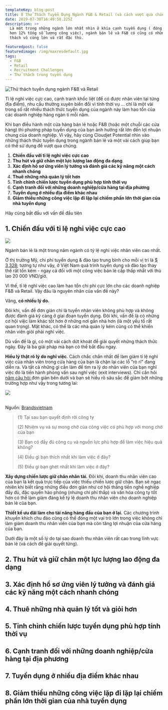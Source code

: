 ```yaml
---
templateKey: blog-post
title: 8 Thử Thách Tuyển Dụng Ngành F&B & Retail (và cách vượt qua chúng)
date: 2019-07-30T16:49:58.225Z
description: >+
  Là một trong những ngành lớn nhất nhìn ở khía cạnh tuyển dụng ( đóng góp vào
  hơn 12% tổng số lượng công việc), ngành bán lẻ và F&B có cũng có những thử
  thách vô cùng lớn và rất đặc thù. 

featuredpost: false
featuredimage: /img/maxresdefault.jpg
tags:
  - F&B
  - Retail
  - Recruitment Challenges
  - Thử thách trong tuyển dụng
---
```

![Thử thách tuyển dụng ngành F&B và Retail](/img/maxresdefault.jpg "Thử thách tuyển dụng ngành F&B và Retail")

Tỉ lệ nghỉ việc cực cao, cạnh tranh khốc liệt (để có được nhân viên tại từng địa điểm), nhu cầu thường xuyên biến đổi vì tính thời vụ ...  chỉ là một vài trong số rất nhiều thách thức tuyển dụng của ngành này làm hao tổn của các doanh nghiệp hàng ngàn tỉ mỗi năm.

Khi bạn điều hành một cửa hàng bán lẻ hoặc F&B (hoặc một chuỗi các cửa hàng) thì phương pháp tuyển dụng của bạn ảnh hưởng rất lớn đến lợi nhuận chung của doanh nghiệp. Vì vậy, hãy cùng Cloudjet Potential nhìn vào những thách thức tuyển dụng trong ngành bán lẻ và một vài cách giúp bạn có thể sử dụng để vượt qua chúng.

1. **Chiến đấu với tỉ lệ nghỉ việc cực cao** 
2. **Thu hút và giữ chân một lực lượng lao động đa dạng**
3. **Xác định hồ sơ ứng viên lý tưởng và đánh giá các kỹ năng một cách nhanh chóng**
4. **Thuê những nhà quản lý tốt hơn**
5. **Tinh chỉnh chiến lược tuyển dụng phù hợp tính thời vụ**
6. **Cạnh tranh đối với những doanh nghiệp/cửa hàng tại địa phương**
7. **Tuyển dụng ở nhiều địa điểm khác nhau** 
8. **Giảm thiểu những công việc lặp đi lặp lại chiếm phần lớn thời gian của nhà tuyển dụng**



Hãy cùng bắt đầu với vấn đề đầu tiên



## 1. Chiến đấu với tỉ lệ nghỉ việc cực cao 

![](/img/don-xin-nghi-viec-6.jpg)

Ngành bán lẻ là một trong năm ngành có tỷ lệ nghỉ việc nhân viên cao nhất.

Ở thị trường Mỹ, chi phí tuyển dụng & đào tạo trung bình cho mỗi vị trí là [$ 3,328](https://www.retailwire.com/discussion/eight-reasons-why-retail-employee-turnover-is-so-high/); tương tự như vậy, ở Việt Nam quá trình tuyển dụng và đào tạo thay thế rất tốn kém - ngay cả đối với một công việc bán lẻ cấp thấp nhất với thù lao 20 000 VND/giờ. 

Vì thế, tỉ lệ nghĩ việc cao làm hao tổn chi phí cực lớn cho các doanh nghiệp F&B và Retail. Vậy đâu là nguyên nhân của vấn đề này? 

Vâng, **có nhiều lý do.**

Đôi khi, vấn đề đơn giản chỉ là tuyển nhân viên không phù hợp và không được đánh giá kỹ càng ở giai đoạn tuyển dụng. Đôi khi, vấn đề là có những cơ hội việc làm khác tốt hơn ở những nơi gần nhà hơn (là một yếu tố rất quan trọng). Mặt khác, có thể là các nhà quản lý kém cũng có thể khiến nhân viên giỏi phải nghỉ việc.



Dù vấn đề là gì, có một vài cách dứt khoát để giải quyết những thách thức ngày. Đây là ba giải pháp mà bạn có thể bắt đầu ngay. 



**Hiểu lý thật rõ lý do nghĩ việc**. Cách chắc chắn nhất để làm giảm tỉ lệ nghỉ việc của nhân viên trong cửa hàng của bạn là chặn lại các lỗ "rò rĩ" đang diễn ra. Và tất cả những gì cần làm để tìm ra lý do nhân viên của bạn nghĩ việc đó là tiến hành phỏng vấn sau nghĩ việc (exit interviews). Chỉ cần hỏi [năm câu hỏi ](https://www.forbes.com/sites/adp/2017/12/14/are-you-asking-these-5-essential-exit-interview-questions/#6116f8053f38)đơn giản bên dưới và bạn sẽ hiểu rõ sâu sắc để giảm bớt những trường hợp như vậy trong tương lai:

![](/img/ebk2.jpg)

\
Nguồn: [Brandsvietnam](https://www.brandsvietnam.com/congdong/topic/14153-Vi-sao-nhan-vien-cua-ban-nghi-viec)

> (1) Tại sau bạn quyết định rời công ty
>
> (2) Nhiệm vụ và sự mong chờ của công việc có phù hợp với mong chờ của bạn
>
> (3) Bạn có đầy đủ công cụ và nguồn lực phù hợp để làm việc hiệu quả không? 
>
> (4) Điều gì bạn thích nhất khi làm việc ở đây?
>
> (5) Điều gì bạn ghét nhất khi làm việc ở đây? 

**Xây dựng chiến lược giữ chân nhân tài.** Đôi khi, doanh thu nhân viên cao của bạn là kết quả trực tiếp của việc thiếu chiến lược giữ chân. Bạn sẽ ngạc nhiên khi biết rằng những điều đơn giản như cơ hội thăng tiến nghề nghiệp đầy đủ, đặc quyền hào phóng (nhưng chi phí thấp) và văn hóa công ty tốt hơn có thể làm giảm đáng kể tỷ lệ doanh thu nhân viên cho doanh nghiệp bán lẻ của bạn.



**Thiết kế ưu đãi làm cho tài năng hàng đầu của bạn ở lại.** Các chương trình khuyến khích chu đáo cũng có thể đóng một vai trò lớn trong việc không chỉ làm giảm doanh thu nhân viên của bạn mà còn tăng lợi nhuận của cửa hàng của bạn.



Dưới đây là một số lý do tại sao doanh thu nhân viên rất cao trong lĩnh vực bán lẻ (và cách để giải quyết từng).

## 2. **Thu hút và giữ chân một lực lượng lao động đa dạng**

## **3. Xác định hồ sơ ứng viên lý tưởng và đánh giá các kỹ năng một cách nhanh chóng**

## **4. Thuê những nhà quản lý tốt và giỏi hơn**

## 5. **Tinh chỉnh chiến lược tuyển dụng phù hợp tính thời vụ**

## **6. Cạnh tranh đối với những doanh nghiệp/cửa hàng tại địa phương**

## 7. **Tuyển dụng ở nhiều địa điểm khác nhau** 

## 8. **Giảm thiểu những công việc lặp đi lặp lại chiếm phần lớn thời gian của nhà tuyển dụng**
